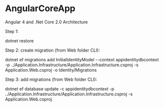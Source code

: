 # AngularCoreApp
Angular 4 and .Net Core 2.0 Architecture

Step 1:

dotnet restore 
 
Step 2: create migration (from Web folder CLI):


dotnet ef migrations add InitialIdentityModel --context appidentitydbcontext -p ../Application.Infrastructure/Application.Infrastructure.csproj -s Application.Web.csproj -o Identity/Migrations
 
Step 3: add migrations (from Web folder CLI):


dotnet ef database update -c appidentitydbcontext -p ../Application.Infrastructure/Application.Infrastructure.csproj -s Application.Web.csproj
